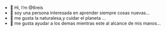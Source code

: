 - 👋 Hi, I’m @6reis
- 👀 soy una persona interesada en aprender siempre cosas nuevas...
- 🌱 me gusta la naturalesa,y cuidar el planeta ...
- 💞️ me gusta ayudar a los demas mientras este al alcance de mis manos...


<!---
6reis/6reis is a ✨ special ✨ repository because its `README.md` (this file) appears on your GitHub profile.
You can click the Preview link to take a look at your changes.
--->
